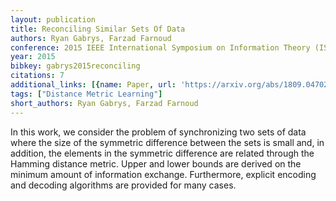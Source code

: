 ```yaml
---
layout: publication
title: Reconciling Similar Sets Of Data
authors: Ryan Gabrys, Farzad Farnoud
conference: 2015 IEEE International Symposium on Information Theory (ISIT)
year: 2015
bibkey: gabrys2015reconciling
citations: 7
additional_links: [{name: Paper, url: 'https://arxiv.org/abs/1809.04702'}]
tags: ["Distance Metric Learning"]
short_authors: Ryan Gabrys, Farzad Farnoud
---
```

In this work, we consider the problem of synchronizing two sets of data where
the size of the symmetric difference between the sets is small and, in
addition, the elements in the symmetric difference are related through the
Hamming distance metric. Upper and lower bounds are derived on the minimum
amount of information exchange. Furthermore, explicit encoding and decoding
algorithms are provided for many cases.